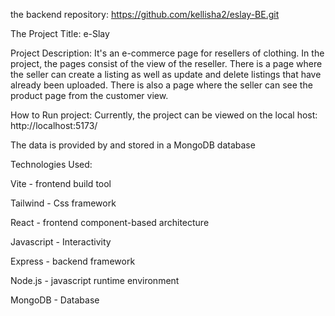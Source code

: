 the backend repository: https://github.com/kellisha2/eslay-BE.git

The Project Title: e-Slay


Project Description:
It's an e-commerce page for resellers of clothing. In the project, the pages consist of the view of the reseller. There is a page where the seller can create a listing as well as update and delete listings that have already been uploaded. There is also a page where the seller can see the product page from the customer view. 



How to Run project:
Currently, the project can be viewed on the local host: http://localhost:5173/

The data is provided by and stored in a MongoDB database 


Technologies Used: 

Vite - frontend build tool

Tailwind - Css framework

React - frontend component-based architecture

Javascript - Interactivity

Express - backend framework

Node.js - javascript runtime environment

MongoDB - Database

